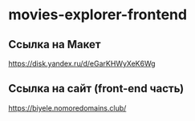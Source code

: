 # movies-explorer-frontend

## Ссылка на Макет
https://disk.yandex.ru/d/eGarKHWyXeK6Wg

## Ссылка на сайт (front-end часть)
https://biyele.nomoredomains.club/
